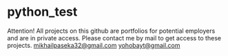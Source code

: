 # python_test
Attention! All projects on this github are portfolios for potential employers and are in private access. Please contact me by mail to get access to these projects.
mikhailpaseka32@gmail.com
yohobayt@gmail.com
